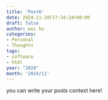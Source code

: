 ```yaml
---
title: 'Post6'
date: 2024-11-28T17:34:24+08:00
draft: false
author: wei hu
categories:
- Personal
- Thoughts
tags:
- software
- html
year: "2024"
month: '2024/11'
---
```


you can write your posts context here!
<!--more-->
